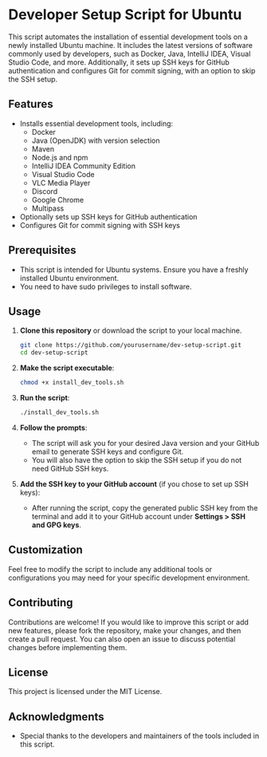 # Developer Setup Script for Ubuntu

This script automates the installation of essential development tools on a newly installed Ubuntu machine. It includes the latest versions of software commonly used by developers, such as Docker, Java, IntelliJ IDEA, Visual Studio Code, and more. Additionally, it sets up SSH keys for GitHub authentication and configures Git for commit signing, with an option to skip the SSH setup.

## Features

- Installs essential development tools, including:
  - Docker
  - Java (OpenJDK) with version selection
  - Maven
  - Node.js and npm
  - IntelliJ IDEA Community Edition
  - Visual Studio Code
  - VLC Media Player
  - Discord
  - Google Chrome
  - Multipass
- Optionally sets up SSH keys for GitHub authentication
- Configures Git for commit signing with SSH keys

## Prerequisites

- This script is intended for Ubuntu systems. Ensure you have a freshly installed Ubuntu environment.
- You need to have sudo privileges to install software.

## Usage

1. **Clone this repository** or download the script to your local machine.

    ```bash
    git clone https://github.com/yourusername/dev-setup-script.git
    cd dev-setup-script
    ```

2. **Make the script executable**:

    ```bash
    chmod +x install_dev_tools.sh
    ```

3. **Run the script**:

    ```bash
    ./install_dev_tools.sh
    ```

4. **Follow the prompts**:
    - The script will ask you for your desired Java version and your GitHub email to generate SSH keys and configure Git.
    - You will also have the option to skip the SSH setup if you do not need GitHub SSH keys.

5. **Add the SSH key to your GitHub account** (if you chose to set up SSH keys):
    - After running the script, copy the generated public SSH key from the terminal and add it to your GitHub account under **Settings > SSH and GPG keys**.

## Customization

Feel free to modify the script to include any additional tools or configurations you may need for your specific development environment.

## Contributing

Contributions are welcome! If you would like to improve this script or add new features, please fork the repository, make your changes, and then create a pull request. You can also open an issue to discuss potential changes before implementing them.

## License

This project is licensed under the MIT License.

## Acknowledgments

- Special thanks to the developers and maintainers of the tools included in this script.
